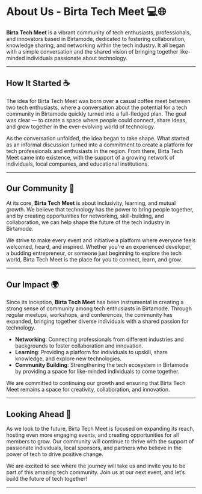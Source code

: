 # About Us - Birta Tech Meet 💻🌐

**Birta Tech Meet** is a vibrant community of tech enthusiasts, professionals, and innovators based in Birtamode, dedicated to fostering collaboration, knowledge sharing, and networking within the tech industry. It all began with a simple conversation and the shared vision of bringing together like-minded individuals passionate about technology.

---

## How It Started ☕️

The idea for Birta Tech Meet was born over a casual coffee meet between two tech enthusiasts, where a conversation about the potential for a tech community in Birtamode quickly turned into a full-fledged plan. The goal was clear — to create a space where people could connect, share ideas, and grow together in the ever-evolving world of technology.

As the conversation unfolded, the idea began to take shape. What started as an informal discussion turned into a commitment to create a platform for tech professionals and enthusiasts in the region. From there, Birta Tech Meet came into existence, with the support of a growing network of individuals, local companies, and educational institutions.

---

## Our Community 🌱

At its core, **Birta Tech Meet** is about inclusivity, learning, and mutual growth. We believe that technology has the power to bring people together, and by creating opportunities for networking, skill-building, and collaboration, we can help shape the future of the tech industry in Birtamode.

We strive to make every event and initiative a platform where everyone feels welcomed, heard, and inspired. Whether you're an experienced developer, a budding entrepreneur, or someone just beginning to explore the tech world, Birta Tech Meet is the place for you to connect, learn, and grow.

---

## Our Impact 🌍

Since its inception, **Birta Tech Meet** has been instrumental in creating a strong sense of community among tech enthusiasts in Birtamode. Through regular meetups, workshops, and conferences, the community has expanded, bringing together diverse individuals with a shared passion for technology.

- **Networking**: Connecting professionals from different industries and backgrounds to foster collaboration and innovation.
- **Learning**: Providing a platform for individuals to upskill, share knowledge, and explore new technologies.
- **Community Building**: Strengthening the tech ecosystem in Birtamode by providing a space for like-minded individuals to come together.

We are committed to continuing our growth and ensuring that Birta Tech Meet remains a space for creativity, collaboration, and innovation.

---

## Looking Ahead 🔮

As we look to the future, Birta Tech Meet is focused on expanding its reach, hosting even more engaging events, and creating opportunities for all members to grow. Our community will continue to thrive with the support of passionate individuals, local sponsors, and partners who believe in the power of tech to drive positive change.

We are excited to see where the journey will take us and invite you to be part of this amazing tech community. Join us at our next event, and let’s build the future of tech together!

---
